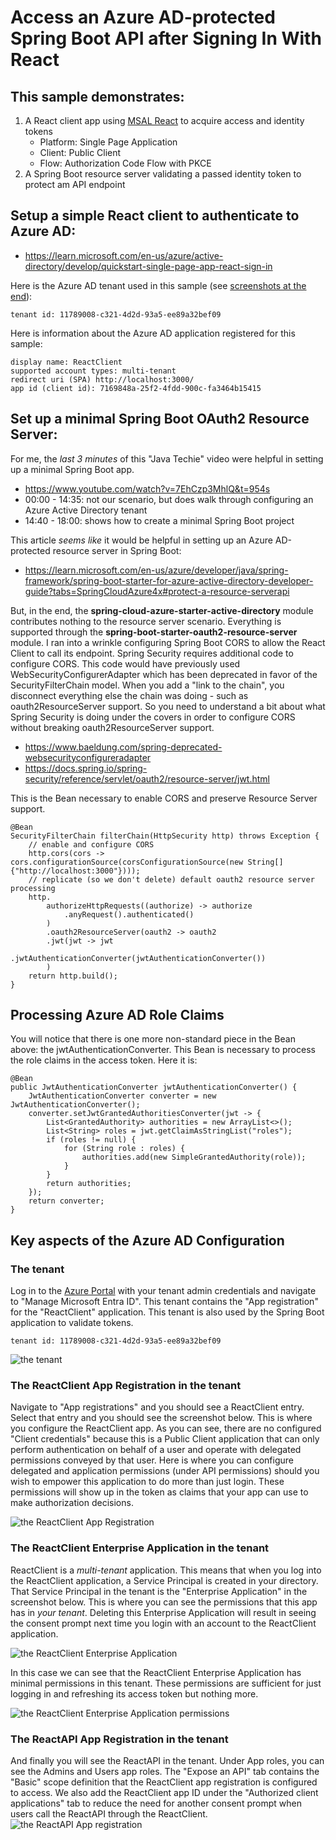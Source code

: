 # Access an Azure AD-protected Spring Boot API after Signing In With React

## This sample demonstrates:
1. A React client app using [MSAL React](https://www.npmjs.com/package/@azure/msal-react) to acquire access and identity tokens
    * Platform: Single Page Application
    * Client: Public Client
    * Flow: Authorization Code Flow with PKCE
2. A Spring Boot resource server validating a passed identity token to protect am API endpoint

## Setup a simple React client to authenticate to Azure AD:
* https://learn.microsoft.com/en-us/azure/active-directory/develop/quickstart-single-page-app-react-sign-in

Here is the Azure AD tenant used in this sample (see [screenshots at the end](#key-aspects-of-the-azure-ad-configuration)):

    tenant id: 11789008-c321-4d2d-93a5-ee89a32bef09

Here is information about the Azure AD application registered for this sample:

    display name: ReactClient
    supported account types: multi-tenant
    redirect uri (SPA) http://localhost:3000/
    app id (client id): 7169848a-25f2-4fdd-900c-fa3464b15415

## Set up a minimal Spring Boot OAuth2 Resource Server:
For me, the *last 3 minutes* of this "Java Techie" video were helpful in setting up a minimal Spring Boot app.
* https://www.youtube.com/watch?v=7EhCzp3MhlQ&t=954s
* 00:00 - 14:35: not our scenario, but does walk through configuring an Azure Active Directory tenant
* 14:40 - 18:00: shows how to create a minimal Spring Boot project

This article *seems like* it would be helpful in setting up an Azure AD-protected resource server in Spring Boot:
* https://learn.microsoft.com/en-us/azure/developer/java/spring-framework/spring-boot-starter-for-azure-active-directory-developer-guide?tabs=SpringCloudAzure4x#protect-a-resource-serverapi

But, in the end, the <b>spring-cloud-azure-starter-active-directory</b> module contributes nothing to the resource server scenario. Everything is supported through the <b>spring-boot-starter-oauth2-resource-server</b> module. I ran into a wrinkle configuring Spring Boot CORS to allow the React Client to call its endpoint. Spring Security requires additional code to configure CORS. This code would have previously used WebSecurityConfigurerAdapter which has been deprecated in favor of the SecurityFilterChain model. When you add a "link to the chain", you disconnect everything else the chain was doing - such as oauth2ResourceServer support. So you need to understand a bit about what Spring Security is doing under the covers in order to configure CORS without breaking oauth2ResourceServer support.
* https://www.baeldung.com/spring-deprecated-websecurityconfigureradapter
* https://docs.spring.io/spring-security/reference/servlet/oauth2/resource-server/jwt.html

This is the Bean necessary to enable CORS and preserve Resource Server support.

    @Bean
    SecurityFilterChain filterChain(HttpSecurity http) throws Exception {
        // enable and configure CORS
        http.cors(cors -> cors.configurationSource(corsConfigurationSource(new String[]{"http://localhost:3000"})));
        // replicate (so we don't delete) default oauth2 resource server processing
        http.
            authorizeHttpRequests((authorize) -> authorize
                .anyRequest().authenticated()
            )
            .oauth2ResourceServer(oauth2 -> oauth2
            .jwt(jwt -> jwt
                    .jwtAuthenticationConverter(jwtAuthenticationConverter())
            )
        return http.build();
    }
## Processing Azure AD Role Claims
You will notice that there is one more non-standard piece in the Bean above: the jwtAuthenticationConverter. This Bean is necessary to process the role claims in the access token. Here it is:

    @Bean
    public JwtAuthenticationConverter jwtAuthenticationConverter() {
        JwtAuthenticationConverter converter = new JwtAuthenticationConverter();
        converter.setJwtGrantedAuthoritiesConverter(jwt -> {
            List<GrantedAuthority> authorities = new ArrayList<>();
            List<String> roles = jwt.getClaimAsStringList("roles");
            if (roles != null) {
                for (String role : roles) {
                    authorities.add(new SimpleGrantedAuthority(role));
                }
            }
            return authorities;
        });
        return converter;
    }

## Key aspects of the Azure AD Configuration
### The tenant
Log in to the [Azure Portal](https://portal.azure.com) with your tenant admin credentials and navigate to "Manage Microsoft Entra ID". This tenant contains the "App registration" for the "ReactClient" application. This tenant is also used by the Spring Boot application to validate tokens.
    
    tenant id: 11789008-c321-4d2d-93a5-ee89a32bef09
 
![the tenant](./docimages/tenant.png)

### The ReactClient App Registration in the tenant
Navigate to "App registrations" and you should see a ReactClient entry. Select that entry and you should see the screenshot below. This is where you configure the ReactClient app. As you can see, there are no configured "Client credentials" because this is a Public Client application that can only perform authentication on behalf of a user and operate with delegated permissions conveyed by that user. Here is where you can configure delegated and application permissions (under API permissions) should you wish to empower this application to do more than just login. These permissions will show up in the token as claims that your app can use to make authorization decisions.

![the ReactClient App Registration](./docimages/appregistration.png)

### The ReactClient Enterprise Application in the tenant
ReactClient is a *multi-tenant* application. This means that when you log into the ReactClient application, a Service Principal is created in your directory. That Service Principal in the tenant is the "Enterprise Application" in the screenshot below. This is where you can see the permissions that this app has in *your tenant*. Deleting this Enterprise Application will result in seeing the consent prompt next time you login with an account to the ReactClient application.

![the ReactClient Enterprise Application](./docimages/enterpriseapp.png)

In this case we can see that the ReactClient Enterprise Application has minimal permissions in this tenant. These permissions are sufficient for just logging in and refreshing its access token but nothing more.

![the ReactClient Enterprise Application permissions](./docimages/enterpriseapppermissions.png)

### The ReactAPI App Registration in the tenant
And finally you will see the ReactAPI in the tenant. Under App roles, you can see the Admins and Users app roles. The "Expose an API" tab contains the "Basic" scope definition that the ReactClient app registration is configured to access. We also add the ReactClient app ID under the "Authorized client applications" tab to reduce the need for another consent prompt when users call the ReactAPI through the ReactClient.
![the ReactAPI App registration](./docimages/reactapiappreg.png)